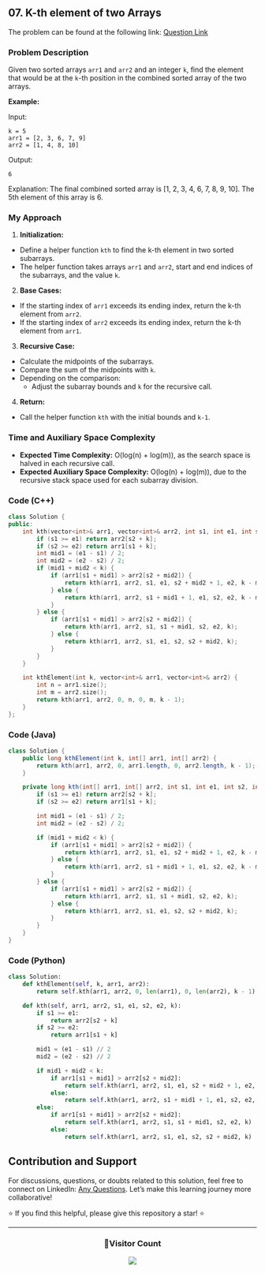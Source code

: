 ## 07. K-th element of two Arrays

The problem can be found at the following link: [Question Link](https://www.geeksforgeeks.org/problems/k-th-element-of-two-sorted-array1317/1)

### Problem Description

Given two sorted arrays `arr1` and `arr2` and an integer `k`, find the element that would be at the `k`-th position in the combined sorted array of the two arrays.

**Example:**

Input:

```
k = 5
arr1 = [2, 3, 6, 7, 9]
arr2 = [1, 4, 8, 10]
```

Output:

```
6
```

Explanation:
The final combined sorted array is [1, 2, 3, 4, 6, 7, 8, 9, 10]. The 5th element of this array is 6.

### My Approach

1. **Initialization:**

- Define a helper function `kth` to find the k-th element in two sorted subarrays.
- The helper function takes arrays `arr1` and `arr2`, start and end indices of the subarrays, and the value `k`.

2. **Base Cases:**

- If the starting index of `arr1` exceeds its ending index, return the k-th element from `arr2`.
- If the starting index of `arr2` exceeds its ending index, return the k-th element from `arr1`.

3. **Recursive Case:**

- Calculate the midpoints of the subarrays.
- Compare the sum of the midpoints with `k`.
- Depending on the comparison:
  - Adjust the subarray bounds and `k` for the recursive call.

4. **Return:**

- Call the helper function `kth` with the initial bounds and `k-1`.

### Time and Auxiliary Space Complexity

- **Expected Time Complexity:** O(log(n) + log(m)), as the search space is halved in each recursive call.
- **Expected Auxiliary Space Complexity:** O(log(n) + log(m)), due to the recursive stack space used for each subarray division.

### Code (C++)

```cpp
class Solution {
public:
    int kth(vector<int>& arr1, vector<int>& arr2, int s1, int e1, int s2, int e2, int k) {
        if (s1 >= e1) return arr2[s2 + k];
        if (s2 >= e2) return arr1[s1 + k];
        int mid1 = (e1 - s1) / 2;
        int mid2 = (e2 - s2) / 2;
        if (mid1 + mid2 < k) {
            if (arr1[s1 + mid1] > arr2[s2 + mid2]) {
                return kth(arr1, arr2, s1, e1, s2 + mid2 + 1, e2, k - mid2 - 1);
            } else {
                return kth(arr1, arr2, s1 + mid1 + 1, e1, s2, e2, k - mid1 - 1);
            }
        } else {
            if (arr1[s1 + mid1] > arr2[s2 + mid2]) {
                return kth(arr1, arr2, s1, s1 + mid1, s2, e2, k);
            } else {
                return kth(arr1, arr2, s1, e1, s2, s2 + mid2, k);
            }
        }
    }

    int kthElement(int k, vector<int>& arr1, vector<int>& arr2) {
        int n = arr1.size();
        int m = arr2.size();
        return kth(arr1, arr2, 0, n, 0, m, k - 1);
    }
};
```

### Code (Java)

```java
class Solution {
    public long kthElement(int k, int[] arr1, int[] arr2) {
        return kth(arr1, arr2, 0, arr1.length, 0, arr2.length, k - 1);
    }

    private long kth(int[] arr1, int[] arr2, int s1, int e1, int s2, int e2, int k) {
        if (s1 >= e1) return arr2[s2 + k];
        if (s2 >= e2) return arr1[s1 + k];

        int mid1 = (e1 - s1) / 2;
        int mid2 = (e2 - s2) / 2;

        if (mid1 + mid2 < k) {
            if (arr1[s1 + mid1] > arr2[s2 + mid2]) {
                return kth(arr1, arr2, s1, e1, s2 + mid2 + 1, e2, k - mid2 - 1);
            } else {
                return kth(arr1, arr2, s1 + mid1 + 1, e1, s2, e2, k - mid1 - 1);
            }
        } else {
            if (arr1[s1 + mid1] > arr2[s2 + mid2]) {
                return kth(arr1, arr2, s1, s1 + mid1, s2, e2, k);
            } else {
                return kth(arr1, arr2, s1, e1, s2, s2 + mid2, k);
            }
        }
    }
}
```

### Code (Python)

```python
class Solution:
    def kthElement(self, k, arr1, arr2):
        return self.kth(arr1, arr2, 0, len(arr1), 0, len(arr2), k - 1)

    def kth(self, arr1, arr2, s1, e1, s2, e2, k):
        if s1 >= e1:
            return arr2[s2 + k]
        if s2 >= e2:
            return arr1[s1 + k]

        mid1 = (e1 - s1) // 2
        mid2 = (e2 - s2) // 2

        if mid1 + mid2 < k:
            if arr1[s1 + mid1] > arr2[s2 + mid2]:
                return self.kth(arr1, arr2, s1, e1, s2 + mid2 + 1, e2, k - mid2 - 1)
            else:
                return self.kth(arr1, arr2, s1 + mid1 + 1, e1, s2, e2, k - mid1 - 1)
        else:
            if arr1[s1 + mid1] > arr2[s2 + mid2]:
                return self.kth(arr1, arr2, s1, s1 + mid1, s2, e2, k)
            else:
                return self.kth(arr1, arr2, s1, e1, s2, s2 + mid2, k)
```

## Contribution and Support

For discussions, questions, or doubts related to this solution, feel free to connect on LinkedIn: [Any Questions](https://www.linkedin.com/in/patel-hetkumar-sandipbhai-8b110525a/). Let’s make this learning journey more collaborative!

⭐ If you find this helpful, please give this repository a star! ⭐

---

<div align="center">
  <h3><b>📍Visitor Count</b></h3>
</div>

<p align="center">
  <img src="https://visitor-badge.laobi.icu/badge?page_id=Hunterdii.GeeksforGeeks-POTD" />
</p>
